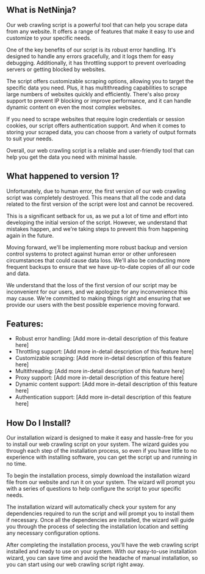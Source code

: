 ## What is NetNinja?
Our web crawling script is a powerful tool that can help you scrape data from any website. It offers a range of features that make it easy to use and customize to your specific needs.

One of the key benefits of our script is its robust error handling. It's designed to handle any errors gracefully, and it logs them for easy debugging. Additionally, it has throttling support to prevent overloading servers or getting blocked by websites.

The script offers customizable scraping options, allowing you to target the specific data you need. Plus, it has multithreading capabilities to scrape large numbers of websites quickly and efficiently. There's also proxy support to prevent IP blocking or improve performance, and it can handle dynamic content on even the most complex websites.

If you need to scrape websites that require login credentials or session cookies, our script offers authentication support. And when it comes to storing your scraped data, you can choose from a variety of output formats to suit your needs.

Overall, our web crawling script is a reliable and user-friendly tool that can help you get the data you need with minimal hassle.

## What happened to version 1?
Unfortunately, due to human error, the first version of our web crawling script was completely destroyed. This means that all the code and data related to the first version of the script were lost and cannot be recovered.

This is a significant setback for us, as we put a lot of time and effort into developing the initial version of the script. However, we understand that mistakes happen, and we're taking steps to prevent this from happening again in the future.

Moving forward, we'll be implementing more robust backup and version control systems to protect against human error or other unforeseen circumstances that could cause data loss. We'll also be conducting more frequent backups to ensure that we have up-to-date copies of all our code and data.

We understand that the loss of the first version of our script may be inconvenient for our users, and we apologize for any inconvenience this may cause. We're committed to making things right and ensuring that we provide our users with the best possible experience moving forward.

## Features:
- Robust error handling: [Add more in-detail description of this feature here]
- Throttling support: [Add more in-detail description of this feature here]
- Customizable scraping: [Add more in-detail description of this feature here]
- Multithreading: [Add more in-detail description of this feature here]
- Proxy support: [Add more in-detail description of this feature here]
- Dynamic content support: [Add more in-detail description of this feature here]
- Authentication support: [Add more in-detail description of this feature here]

## How Do I Install?
Our installation wizard is designed to make it easy and hassle-free for you to install our web crawling script on your system. The wizard guides you through each step of the installation process, so even if you have little to no experience with installing software, you can get the script up and running in no time.

To begin the installation process, simply download the installation wizard file from our website and run it on your system. The wizard will prompt you with a series of questions to help configure the script to your specific needs.

The installation wizard will automatically check your system for any dependencies required to run the script and will prompt you to install them if necessary. Once all the dependencies are installed, the wizard will guide you through the process of selecting the installation location and setting any necessary configuration options.

After completing the installation process, you'll have the web crawling script installed and ready to use on your system. With our easy-to-use installation wizard, you can save time and avoid the headache of manual installation, so you can start using our web crawling script right away.
